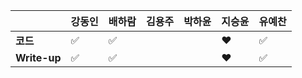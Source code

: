 |              | 강동인 | 배하람 | 김용주 | 박하윤 | 지승윤 | 유예찬 |
| ------------ | ------ | ------ | ------ | ------ | ------ | ------------ |
| **코드**     |✅|:white_check_mark:|  |        | ❤️|:white_check_mark:|
| **Write-up** |✅|:white_check_mark:|  |        |❤️ |:white_check_mark:|
